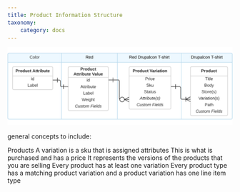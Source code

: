 ```yaml
---
title: Product Information Structure
taxonomy:
    category: docs
---
```


![Product Information Structure](../../images/attribute_entity_relationships.png)

general concepts to include:

Products
A variation is a sku that is assigned attributes
This is what is purchased and has a price
It represents the versions of the products that you are selling
Every product has at least one variation
Every product type has a matching product variation and a product variation has one line item type